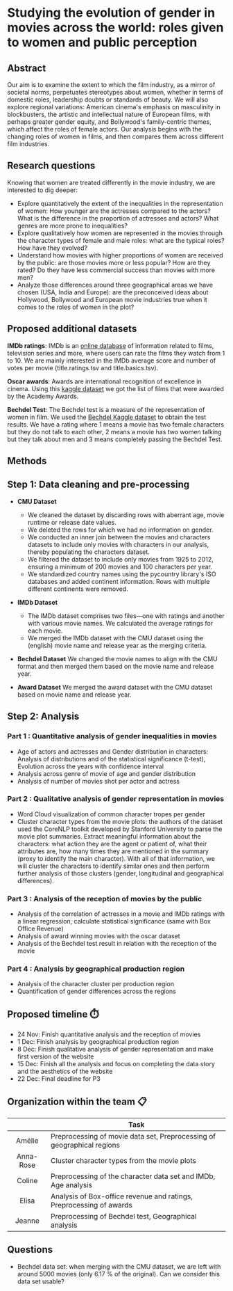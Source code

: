 # Studying the evolution of gender in movies across the world: roles given to women and public perception

## Abstract

Our aim is to examine the extent to which the film industry, as a mirror of societal norms, perpetuates stereotypes about women, whether in terms of domestic roles, leadership doubts or standards of beauty. We will also explore regional variations: American cinema's emphasis on masculinity in blockbusters, the artistic and intellectual nature of European films, with perhaps greater gender equity, and Bollywood's family-centric themes, which affect the roles of female actors. Our analysis begins with the changing roles of women in films, and then compares them across different film industries.

## Research questions

Knowing that women are treated differently in the movie industry, we are interested to dig deeper:
- Explore quantitatively the extent of the inequalities in the representation of women: How younger are the actresses compared to the actors? What is the difference in the proportion of actresses and actors? What genres are more prone to inequalities?
- Explore qualitatively how women are represented in the movies through the character types of female and male roles: what are the typical roles? How have they evolved?
- Understand how movies with higher proportions of women are received by the public: are those movies more or less popular? How are they rated? Do they have less commercial success than movies with more men?
- Analyze those differences around three geographical areas we have chosen (USA, India and Europe): are the preconceived ideas about Hollywood, Bollywood and European movie industries true when it comes to the roles of women in the plot? 

## Proposed additional datasets 

**IMDb ratings**: IMDb is an [online database](https://datasets.imdbws.com/) of information related to films, television series and more, where users can rate the films they watch from 1 to 10. We are mainly interested in the IMDb average score and number of votes per movie (title.ratings.tsv and title.basics.tsv).

**Oscar awards**: Awards are international recognition of excellence in cinema. Using this [kaggle dataset](https://www.kaggle.com/datasets/unanimad/the-oscar-award) we got the list of films that were awarded by the Academy Awards.

**Bechdel Test**: The Bechdel test is a measure of the representation of women in film. We used the [Bechdel Kaggle dataset](https://www.kaggle.com/datasets/treelunar/bechdel-test-movies-as-of-feb-28-2023) to obtain the test results. We have a rating where 1 means a movie has two female characters but they do not talk to each other, 2 means a movie has two women talking but they talk about men and 3 means completely passing the Bechdel Test.

## Methods

## Step 1: Data cleaning and pre-processing
- **CMU Dataset**
  - We cleaned the dataset by discarding rows with aberrant age, movie runtime or release date values.
  - We deleted the rows for which we had no information on gender.
  - We conducted an inner join between the movies and characters datasets to include only movies with characters in our analysis, thereby populating the characters dataset.
  - We filtered the dataset to include only movies from 1925 to 2012, ensuring a minimum of 200 movies and 100 characters per year.
  - We standardized country names using the pycountry library's ISO databases and added continent information. Rows with multiple different continents were removed.

- **IMDb Dataset**
  - The IMDb dataset comprises two files—one with ratings and another with various movie names. We calculated the average ratings for each movie.
  - We merged the IMDb dataset with the CMU dataset using the (english) movie name and release year as the merging criteria.

- **Bechdel Dataset** We changed the movie names to align with the CMU format and then merged them based on the movie name and release year.

- **Award Dataset** We merged the award dataset with the CMU dataset based on movie name and release year.


## Step 2: Analysis

### Part 1 : Quantitative analysis of gender inequalities in movies
- Age of actors and actresses and Gender distribution in characters: Analysis of distributions and of the statistical significance (t-test), Evolution across the years with confidence interval
- Analysis across genre of movie of age and gender distribution
- Analysis of number of movies shot per actor and actress

### Part 2 : Qualitative analysis of gender representation in movies
- Word Cloud visualization of common character tropes per gender
- Cluster character types from the movie plots: the authors of the dataset used the CoreNLP toolkit developed by Stanford University to parse the movie plot summaries. Extract meaningful information about the characters: what action they are the agent or patient of, what their attributes are, how many times they are mentioned in the summary (proxy to identify the main character). With all of that information, we will cluster the characters to identify similar ones and then perform further analysis of those clusters (gender, longitudinal and geographical differences).

### Part 3 : Analysis of the reception of movies by the public
- Analysis of the correlation of actresses in a movie and IMDb ratings with a linear regression, calculate statistical significance (same with Box Office Revenue)
- Analysis of award winning movies with the oscar dataset
- Analysis of the Bechdel test result in relation with the reception of the movie

### Part 4 : Analysis by geographical production region
- Analysis of the character cluster per production region
- Quantification of gender differences across the regions

## Proposed timeline ⏱️

- 24 Nov: Finish quantitative analysis and the reception of movies
- 1 Dec: Finish analysis by geographical production region
- 8 Dec: Finish qualitative analysis of gender representation and make first version of the website
- 15 Dec: Finish all the analysis and focus on completing the data story and the aesthetics of the website
- 22 Dec: Final deadline for P3

## Organization within the team 📋
| | Task |
| :---:|---|
| Amélie | Preprocessing of movie data set, Preprocessing of geographical regions|
| Anna-Rose | Cluster character types from the movie plots|
| Coline | Preprocessing of the character data set and IMDb, Age analysis|
| Elisa | Analysis of Box-office revenue and ratings, Preprocessing of awards |
| Jeanne | Preprocessing of Bechdel test, Geographical analysis |

## Questions 
- Bechdel data set: when merging with the CMU dataset, we are left with around 5000 movies (only 6.17 % of the original). Can we consider this data set usable?

